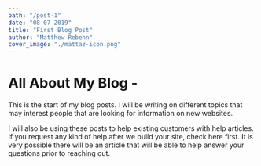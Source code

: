 ```yaml
---
path: "/post-1"
date: "08-07-2019"
title: "First Blog Post"
author: "Matthew Rebehn"
cover_image: "./mattaz-icon.png"
---
```


# All About My Blog -

This is the start of my blog posts. I will be writing on different topics that may interest people that are looking for information on new websites.

I will also be using these posts to help existing customers with help articles. If you request any kind of help after we build your site, check here first. It is very possible there will be an article that will be able to help answer your questions prior to reaching out.
